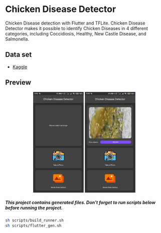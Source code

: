 # Chicken Disease Detector

Chicken Disease detection with Flutter and TFLite. Chicken Disease Detector makes it possible to identify Chicken Diseases in 4 different categories, including Coccidiosis, Healthy, New Castle Disease, and Salmonella.

## Data set

- [Kaggle](https://www.kaggle.com/datasets/allandclive/chicken-disease-1)

## Preview

<p align='center'>
    <img src="screenshots/1.jpg" width="32%"/>
    <img src="screenshots/2.jpg" width="32%"/>
</p>

##### This project contains generated files. Don't forget to run scripts below before running the project.

```sh
sh scripts/build_runner.sh
sh scripts/flutter_gen.sh
```

